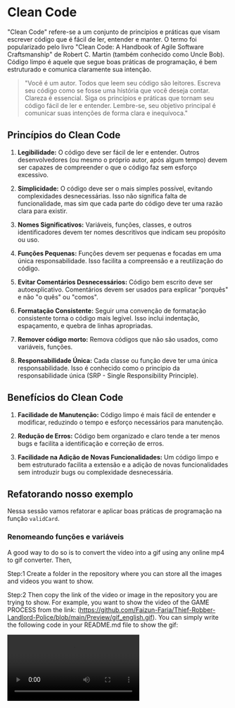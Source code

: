 # Clean Code

"Clean Code" refere-se a um conjunto de princípios e práticas que visam escrever código que é fácil de ler, entender e manter. O termo foi popularizado pelo livro "Clean Code: A Handbook of Agile Software Craftsmanship" de Robert C. Martin (também conhecido como Uncle Bob). Código limpo é aquele que segue boas práticas de programação, é bem estruturado e comunica claramente sua intenção.

> "Você é um autor. Todos que leem seu código são leitores. Escreva seu código como se fosse uma história que você deseja contar. Clareza é essencial. Siga os princípios e práticas que tornam seu código fácil de ler e entender. Lembre-se, seu objetivo principal é comunicar suas intenções de forma clara e inequívoca."

## Princípios do Clean Code

1.  **Legibilidade:** O código deve ser fácil de ler e entender. Outros desenvolvedores (ou mesmo o próprio autor, após algum tempo) devem ser capazes de compreender o que o código faz sem esforço excessivo.

2.  **Simplicidade:** O código deve ser o mais simples possível, evitando complexidades desnecessárias. Isso não significa falta de funcionalidade, mas sim que cada parte do código deve ter uma razão clara para existir.

3.  **Nomes Significativos:** Variáveis, funções, classes, e outros identificadores devem ter nomes descritivos que indicam seu propósito ou uso.

4.  **Funções Pequenas:** Funções devem ser pequenas e focadas em uma única responsabilidade. Isso facilita a compreensão e a reutilização do código.

5.  **Evitar Comentários Desnecessários:** Código bem escrito deve ser autoexplicativo. Comentários devem ser usados para explicar "porquês" e não "o quês" ou "comos".

6.  **Formatação Consistente:** Seguir uma convenção de formatação consistente torna o código mais legível. Isso inclui indentação, espaçamento, e quebra de linhas apropriadas.

7.  **Remover código morto:** Remova códigos que não são usados, como variáveis, funções.

8.  **Responsabilidade Única:** Cada classe ou função deve ter uma única responsabilidade. Isso é conhecido como o princípio da responsabilidade única (SRP - Single Responsibility Principle).

## Benefícios do Clean Code

1. **Facilidade de Manutenção:** Código limpo é mais fácil de entender e modificar, reduzindo o tempo e esforço necessários para manutenção.

2. **Redução de Erros:** Código bem organizado e claro tende a ter menos bugs e facilita a identificação e correção de erros.

3. **Facilidade na Adição de Novas Funcionalidades:** Um código limpo e bem estruturado facilita a extensão e a adição de novas funcionalidades sem introduzir bugs ou complexidade desnecessária.

## Refatorando nosso exemplo

Nessa sessão vamos refatorar e aplicar boas práticas de programação na função `validCard`.

### Renomeando funções e variáveis

A good way to do so is to convert the video into a gif using any online mp4 to gif converter. Then,

Step:1 Create a folder in the repository where you can store all the images and videos you want to show.

Step:2 Then copy the link of the video or image in the repository you are trying to show. For example, you want to show the video of the GAME PROCESS from the link: (https://github.com/Faizun-Faria/Thief-Robber-Landlord-Police/blob/main/Preview/gif_english.gif). You can simply write the following code in your README.md file to show the gif:

![Refatorando nome de váriaveis e funções](../assets/01-video-refactor-rename.mov)
